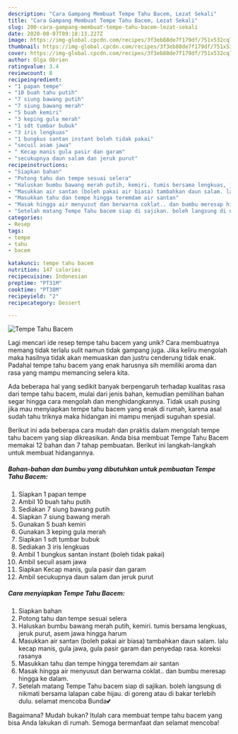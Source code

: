```yaml
---
description: "Cara Gampang Membuat Tempe Tahu Bacem, Lezat Sekali"
title: "Cara Gampang Membuat Tempe Tahu Bacem, Lezat Sekali"
slug: 200-cara-gampang-membuat-tempe-tahu-bacem-lezat-sekali
date: 2020-08-07T09:18:13.227Z
image: https://img-global.cpcdn.com/recipes/3f3eb88de7f179df/751x532cq70/tempe-tahu-bacem-foto-resep-utama.jpg
thumbnail: https://img-global.cpcdn.com/recipes/3f3eb88de7f179df/751x532cq70/tempe-tahu-bacem-foto-resep-utama.jpg
cover: https://img-global.cpcdn.com/recipes/3f3eb88de7f179df/751x532cq70/tempe-tahu-bacem-foto-resep-utama.jpg
author: Olga Obrien
ratingvalue: 3.4
reviewcount: 8
recipeingredient:
- "1 papan tempe"
- "10 buah tahu putih"
- "7 siung bawang putih"
- "7 siung bawang merah"
- "5 buah kemiri"
- "3 keping gula merah"
- "1 sdt tumbar bubuk"
- "3 iris lengkuas"
- "1 bungkus santan instant boleh tidak pakai"
- "secuil asam jawa"
- " Kecap manis gula pasir dan garam"
- "secukupnya daun salam dan jeruk purut"
recipeinstructions:
- "Siapkan bahan"
- "Potong tahu dan tempe sesuai selera"
- "Haluskan bumbu bawang merah putih, kemiri. tumis bersama lengkuas, jeruk purut, asem jawa hingga harum"
- "Masukkan air santan (boleh pakai air biasa) tambahkan daun salam. lalu kecap manis, gula jawa, gula pasir garam dan penyedap rasa. koreksi rasanya"
- "Masukkan tahu dan tempe hingga teremdam air santan"
- "Masak hingga air menyusut dan berwarna coklat.. dan bumbu meresap hingga ke dalam."
- "Setelah matang Tempe Tahu bacem siap di sajikan. boleh langsung di nikmati bersama lalapan cabe hijau. di goreng atau di bakar terlebih dulu. selamat mencoba Bunda💕"
categories:
- Resep
tags:
- tempe
- tahu
- bacem

katakunci: tempe tahu bacem 
nutrition: 147 calories
recipecuisine: Indonesian
preptime: "PT31M"
cooktime: "PT38M"
recipeyield: "2"
recipecategory: Dessert

---
```



![Tempe Tahu Bacem](https://img-global.cpcdn.com/recipes/3f3eb88de7f179df/751x532cq70/tempe-tahu-bacem-foto-resep-utama.jpg)

Lagi mencari ide resep tempe tahu bacem yang unik? Cara membuatnya memang tidak terlalu sulit namun tidak gampang juga. Jika keliru mengolah maka hasilnya tidak akan memuaskan dan justru cenderung tidak enak. Padahal tempe tahu bacem yang enak harusnya sih memiliki aroma dan rasa yang mampu memancing selera kita.



Ada beberapa hal yang sedikit banyak berpengaruh terhadap kualitas rasa dari tempe tahu bacem, mulai dari jenis bahan, kemudian pemilihan bahan segar hingga cara mengolah dan menghidangkannya. Tidak usah pusing jika mau menyiapkan tempe tahu bacem yang enak di rumah, karena asal sudah tahu triknya maka hidangan ini mampu menjadi suguhan spesial.


Berikut ini ada beberapa cara mudah dan praktis dalam mengolah tempe tahu bacem yang siap dikreasikan. Anda bisa membuat Tempe Tahu Bacem memakai 12 bahan dan 7 tahap pembuatan. Berikut ini langkah-langkah untuk membuat hidangannya.

<!--inarticleads1-->

##### Bahan-bahan dan bumbu yang dibutuhkan untuk pembuatan Tempe Tahu Bacem:

1. Siapkan 1 papan tempe
1. Ambil 10 buah tahu putih
1. Sediakan 7 siung bawang putih
1. Siapkan 7 siung bawang merah
1. Gunakan 5 buah kemiri
1. Gunakan 3 keping gula merah
1. Siapkan 1 sdt tumbar bubuk
1. Sediakan 3 iris lengkuas
1. Ambil 1 bungkus santan instant (boleh tidak pakai)
1. Ambil secuil asam jawa
1. Siapkan  Kecap manis, gula pasir dan garam
1. Ambil secukupnya daun salam dan jeruk purut




<!--inarticleads2-->

##### Cara menyiapkan Tempe Tahu Bacem:

1. Siapkan bahan
1. Potong tahu dan tempe sesuai selera
1. Haluskan bumbu bawang merah putih, kemiri. tumis bersama lengkuas, jeruk purut, asem jawa hingga harum
1. Masukkan air santan (boleh pakai air biasa) tambahkan daun salam. lalu kecap manis, gula jawa, gula pasir garam dan penyedap rasa. koreksi rasanya
1. Masukkan tahu dan tempe hingga teremdam air santan
1. Masak hingga air menyusut dan berwarna coklat.. dan bumbu meresap hingga ke dalam.
1. Setelah matang Tempe Tahu bacem siap di sajikan. boleh langsung di nikmati bersama lalapan cabe hijau. di goreng atau di bakar terlebih dulu. selamat mencoba Bunda💕




Bagaimana? Mudah bukan? Itulah cara membuat tempe tahu bacem yang bisa Anda lakukan di rumah. Semoga bermanfaat dan selamat mencoba!
